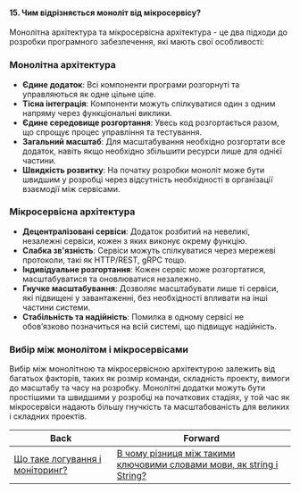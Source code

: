 #### 15. Чим відрізняється моноліт від мікросервісу?

Монолітна архітектура та мікросервісна архітектура - це два підходи до розробки програмного забезпечення, які мають свої особливості:

### Монолітна архітектура
- **Єдине додаток**: Всі компоненти програми розгорнуті та управляються як одне цільне ціле.
- **Тісна інтеграція**: Компоненти можуть спілкуватися один з одним напряму через функціональні виклики.
- **Єдине середовище розгортання**: Увесь код розгортається разом, що спрощує процес управління та тестування.
- **Загальний масштаб**: Для масштабування необхідно розгортати все додаток, навіть якщо необхідно збільшити ресурси лише для однієї частини.
- **Швидкість розвитку**: На початку розробки моноліт може бути швидшим у розробці через відсутність необхідності в організації взаємодії між сервісами.

### Мікросервісна архітектура
- **Децентралізовані сервіси**: Додаток розбитий на невеликі, незалежні сервіси, кожен з яких виконує окрему функцію.
- **Слабка зв'язність**: Сервіси можуть спілкуватися через мережеві протоколи, такі як HTTP/REST, gRPC тощо.
- **Індивідуальне розгортання**: Кожен сервіс може розгортатися, масштабуватися та оновлюватися незалежно.
- **Гнучке масштабування**: Дозволяє масштабувати лише ті сервіси, які підвищені у завантаженні, без необхідності впливати на інші частини системи.
- **Стабільність та надійність**: Помилка в одному сервісі не обов’язково позначиться на всій системі, що підвищує надійність.

### Вибір між монолітом і мікросервісами
Вибір між монолітною та мікросервісною архітектурою залежить від багатьох факторів, таких як розмір команди, складність проекту, вимоги до масштабу та часу на розробку. Монолітні додатки можуть бути простішими та швидшими у розробці на початкових стадіях, у той час як мікросервіси надають більшу гнучкість та масштабованість для великих і складних проектів.

| Back | Forward |
|---|---|
| [Що таке логування і моніторинг?](/ua/junior/nodejs/what-is-logging-and-monitoring.md)  | [В чому різниця між такими ключовими словами мови, як string і String?](/ua/junior/nodejs/what-is-the-difference-between-key-words-in-a-language-like-string-and-string.md) |